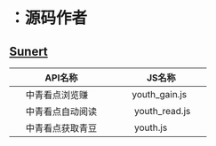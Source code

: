 # ：源码作者
 ## [Sunert](https://github.com/Sunert)
 | &nbsp; &nbsp; &nbsp;API名称 &nbsp; &nbsp; &nbsp;| &nbsp; &nbsp; &nbsp;JS名称&nbsp; &nbsp; &nbsp; |
 | ---------------- | ------------------- |
 | &nbsp; &nbsp; &nbsp;中青看点浏览赚 &nbsp; &nbsp; &nbsp;      |    &nbsp; &nbsp;&nbsp;  youth_gain.js  &nbsp;&nbsp;&nbsp;     |
 | &nbsp; &nbsp; &nbsp;中青看点自动阅读 &nbsp; &nbsp; &nbsp;     |   &nbsp; &nbsp; &nbsp; youth_read.js  &nbsp; &nbsp;&nbsp;    |
 | &nbsp; &nbsp; &nbsp;中青看点获取青豆 &nbsp; &nbsp; &nbsp;     |   &nbsp; &nbsp; &nbsp; youth.js  &nbsp; &nbsp;&nbsp;    |
